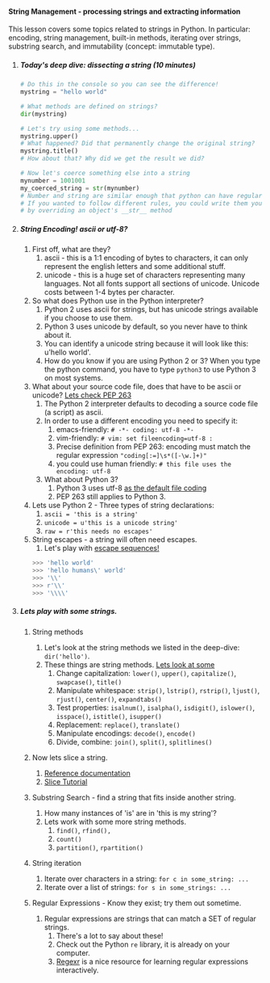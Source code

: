 #### String Management - processing strings and extracting information

This lesson covers some topics related to strings in Python. In particular: encoding, string management, built-in methods, iterating over strings, substring search, and immutability (concept: immutable type).

1. ##### Today's deep dive: dissecting a string (10 minutes)
    ```python
    # Do this in the console so you can see the difference!
    mystring = "hello world"

    # What methods are defined on strings?
    dir(mystring)

    # Let's try using some methods...
    mystring.upper()
    # What happened? Did that permanently change the original string?
    mystring.title()
    # How about that? Why did we get the result we did?
    
    # Now let's coerce something else into a string
    mynumber = 1001001
    my_coerced_string = str(mynumber)
    # Number and string are similar enough that python can have regular rules to do this
    # If you wanted to follow different rules, you could write them yourself
    # by overriding an object's __str__ method
    ```

2. ##### String Encoding! ascii or utf-8?
    1. First off, what are they?
        1. ascii - this is a 1:1 encoding of bytes to characters, it can only represent the english letters and some additional stuff.
        2. unicode - this is a huge set of characters representing many languages. Not all fonts support all sections of unicode. Unicode costs between 1-4 bytes per character.
    2. So what does Python use in the Python interpreter?
        1. Python 2 uses ascii for strings, but has unicode strings available if you choose to use them.
        2. Python 3 uses unicode by default, so you never have to think about it.
        3. You can identify a unicode string because it will look like this: u'hello world'.
        4. How do you know if you are using Python 2 or 3? When you type the python command, you have to type `python3` to use Python 3 on most systems.
    3. What about your source code file, does that have to be ascii or unicode? [Lets check PEP 263](https://www.python.org/dev/peps/pep-0263/)
        1. The Python 2 interpreter defaults to decoding a source code file (a script) as ascii.
        2. In order to use a different encoding you need to specify it:
            1. emacs-friendly: `# -*- coding: utf-8 -*-`
            2. vim-friendly: `# vim: set fileencoding=utf-8 :`
            3. Precise definition from PEP 263: encoding must match the regular expression `"coding[:=]\s*([-\w.]+)"`
            4. you could use human friendly: `# this file uses the encoding: utf-8`
        3. What about Python 3?
            1. Python 3 uses utf-8 [as the default file coding](https://docs.python.org/3.3/howto/unicode.html#the-string-type)
            2. PEP 263 still applies to Python 3.
    4. Lets use Python 2 - Three types of string declarations:
        1. `ascii = 'this is a string'`
        2. `unicode = u'this is a unicode string'`
        3. `raw = r'this needs no escapes'`
    5. String escapes - a string will often need escapes.
        1.  Let's play with [escape sequences!](https://docs.python.org/2/reference/lexical_analysis.html#string-literals)
        ```python
        >>> 'hello world'
        >>> 'hello humans\' world'
        >>> '\\'
        >>> r'\\'
        >>> '\\\\'
        ```

3. ##### Lets play with some strings.
    1. String methods
        1. Let's look at the string methods we listed in the deep-dive: `dir('hello')`.
        2. These things are string methods. [Lets look at some](https://docs.python.org/2/library/stdtypes.html#string-methods)
            1. Change capitalization: `lower()`, `upper()`, `capitalize()`, `swapcase()`, `title()`
            2. Manipulate whitespace: `strip()`, `lstrip()`, `rstrip()`, `ljust()`, `rjust()`, `center()`, `expandtabs()`
            3. Test properties: `isalnum()`, `isalpha()`, `isdigit()`, `islower()`, `isspace()`, `istitle()`, `isupper()`
            4. Replacement: `replace()`, `translate()`
            5. Manipulate encodings: `decode()`, `encode()`
            6. Divide, combine: `join()`, `split()`, `splitlines()`

    2. Now lets slice a string.
        1. [Reference documentation](https://docs.python.org/2/reference/expressions.html#slicings)
        2. [Slice Tutorial](https://docs.python.org/2/tutorial/introduction.html#strings)

    3. Substring Search - find a string that fits inside another string.
        1. How many instances of 'is' are in 'this is my string'?
        2. Lets work with some more string methods.
            1. `find()`, `rfind(), `
            2. `count()`
            3. `partition()`, `rpartition()`

    4. String iteration
        1. Iterate over characters in a string: `for c in some_string: ...`
        2. Iterate over a list of strings: `for s in some_strings: ...`

    5. Regular Expressions - Know they exist; try them out sometime.
        1. Regular expressions are strings that can match a SET of regular strings.
            1. There's a lot to say about these!
            2. Check out the Python `re` library, it is already on your computer.
            3. [Regexr](https://regexr.com/) is a nice resource for learning regular expressions interactively.
